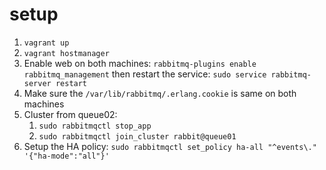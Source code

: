 # setup

1. `vagrant up`
2. `vagrant hostmanager`
3. Enable web on both machines: `rabbitmq-plugins enable rabbitmq_management` then
restart the service: `sudo service rabbitmq-server restart`
4. Make sure the `/var/lib/rabbitmq/.erlang.cookie` is same on both machines
5. Cluster from queue02:
   1. `sudo rabbitmqctl stop_app`
   2. `sudo rabbitmqctl join_cluster rabbit@queue01`
6. Setup the HA policy: `sudo rabbitmqctl set_policy ha-all "^events\." '{"ha-mode":"all"}'`

